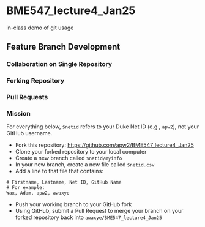 # BME547_lecture4_Jan25
in-class demo of git usage

## Feature Branch Development

### Collaboration on Single Repository

### Forking Repository

### Pull Requests 

### Mission 
For everything below, `$netid` refers to your Duke Net ID (e.g., `apw2`), not your GitHub username.
* Fork this repository: https://github.com/apw2/BME547_lecture4_Jan25
* Clone your forked repository to your local computer
* Create a new branch called `$netid/myinfo`
* In your new branch, create a new file called `$netid.csv`
* Add a line to that file that contains:
```
# Firstname, Lastname, Net ID, GitHub Name
# For example:
Wax, Adam, apw2, awaxye
```
* Push your working branch to your GitHub fork
* Using GitHub, submit a Pull Request to merge your branch on your forked repository back into `awaxye/BME547_lecture4_Jan25`


